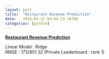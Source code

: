 ```yaml
---
layout: post
title:  "Restaurant Revenue Prediction"
date:   2016-05-22 04:04:23 +0700
categories: [python]
---
```


[**Restaurant Revenue Prediction**](https://github.com/bsmanit/Playground/tree/master/restaurant-revenue-prediction)

Linear Model : Ridge  
RMSE : 1712851.32 (Private Leaderboard : rank 1)  

